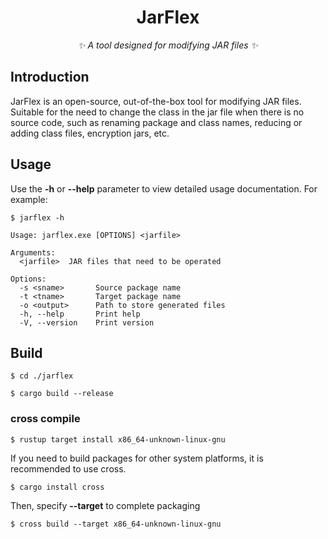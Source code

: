 <div align="center">

# JarFlex

_✨ A tool designed for modifying JAR files ✨_

</div>

## Introduction 

JarFlex is an open-source, out-of-the-box tool for modifying JAR files. 
Suitable for the need to change the class in the jar file when there is no source code, such as renaming package and class names, reducing or adding class files, encryption jars, etc.

## Usage

Use the **-h** or **--help** parameter to view detailed usage documentation.
For example:

```shell
$ jarflex -h

Usage: jarflex.exe [OPTIONS] <jarfile>

Arguments:
  <jarfile>  JAR files that need to be operated

Options:
  -s <sname>       Source package name
  -t <tname>       Target package name
  -o <output>      Path to store generated files
  -h, --help       Print help
  -V, --version    Print version
```

## Build

```shell
$ cd ./jarflex

$ cargo build --release
```

### cross compile

```shell
$ rustup target install x86_64-unknown-linux-gnu
```

If you need to build packages for other system platforms, it is recommended to use cross.

```shell
$ cargo install cross
```

Then, specify **--target** to complete packaging

```shell
$ cross build --target x86_64-unknown-linux-gnu 
```